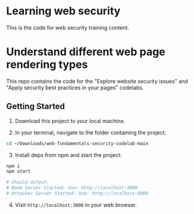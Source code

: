 # Learning web security

This is the code for web security training content.

# Understand different web page rendering types

This repo contains the code for the "Explore website security issues" and "Apply security best practices in your pages" codelabs.

## Getting Started

1. Download this project to your local machine.

2. In your terminal, navigate to the folder containing the project.

```sh
cd ~/Downloads/web-fundamentals-security-codelab-main
```

3. Install deps from npm and start the project:

```sh
npm i
npm start

# Should output:
# Bank Server Started: Use: http://localhost:4000
# Attacker Server Started: Use: http://localhost:8000
```

4. Visit `http://localhost:3000` in your web browser.
